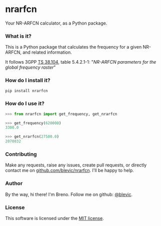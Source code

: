 # nrarfcn
Your NR-ARFCN calculator, as a Python package.

### What is it?

This is a Python package that calculates the frequency for a given NR-ARFCN, and related information.

It follows 3GPP [TS 38.104](https://portal.3gpp.org/desktopmodules/Specifications/SpecificationDetails.aspx?specificationId=3202), table 5.4.2.1-1: "_NR-ARFCN parameters for the global frequency raster_"

### How do I install it?

```bash
pip install nrarfcn
```

### How do I use it?

```python
>>> from nrarfcn import get_frequency, get_nrarfcn

>>> get_frequency(620000)
3300.0

>>> get_nrarfcn(27500.0)
2070832
```

### Contributing

Make any requests, raise any issues, create pull requests, or directly contact me on [github.com/blevic/nrarfcn](https://github.com/blevic/nrarfcn). I'll be happy to help.

### Author

By the way, hi there! I'm Breno. Follow me on github: [@blevic](https://github.com/blevic).

### License

This software is licensed under the [MIT license](LICENSE).